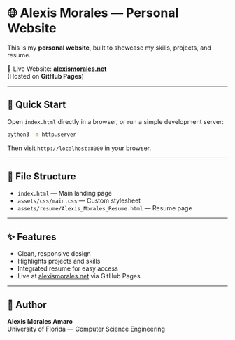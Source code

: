 # 🌐 Alexis Morales — Personal Website

This is my **personal website**, built to showcase my skills, projects, and resume.  

🔗 Live Website: [**alexismorales.net**](https://alexismorales.net)  
(Hosted on **GitHub Pages**)  

---

## 🚀 Quick Start  

Open `index.html` directly in a browser, or run a simple development server:  

```bash
python3 -m http.server
```

Then visit `http://localhost:8000` in your browser.  

---

## 📂 File Structure  

- `index.html` — Main landing page  
- `assets/css/main.css` — Custom stylesheet  
- `assets/resume/Alexis_Morales_Resume.html` — Resume page  

---

## ✨ Features  

- Clean, responsive design  
- Highlights projects and skills  
- Integrated resume for easy access  
- Live at [alexismorales.net](https://alexismorales.net) via GitHub Pages

---

## 👤 Author  

**Alexis Morales Amaro**  
University of Florida — Computer Science Engineering  
